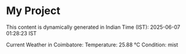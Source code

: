 # My Project

This content is dynamically generated in Indian Time (IST): 2025-06-07 01:28:23 IST


Current Weather in Coimbatore:
Temperature: 25.88 °C
Condition: mist
